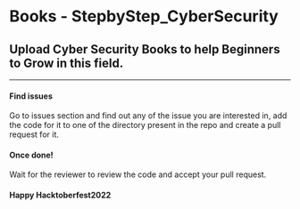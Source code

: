 # Books - StepbyStep_CyberSecurity

## Upload Cyber Security Books to help Beginners to Grow in this field.

-----------

#### Find issues 
Go to issues section and find out any of the issue you are interested in, add the code for it to one of the directory present in the repo and create a pull request for it.

#### Once done!
Wait for the reviewer to review the code and accept your pull request.

#### Happy Hacktoberfest2022
